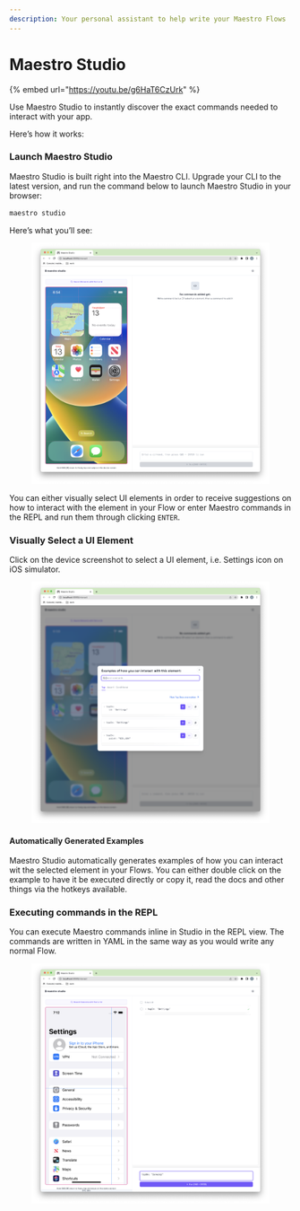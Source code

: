 ```yaml
---
description: Your personal assistant to help write your Maestro Flows
---
```


# Maestro Studio

{% embed url="https://youtu.be/g6HaT6CzUrk" %}

Use Maestro Studio to instantly discover the exact commands needed to interact with your app.

Here’s how it works:

### Launch Maestro Studio <a href="#b415" id="b415"></a>

Maestro Studio is built right into the Maestro CLI. Upgrade your CLI to the latest version, and run the command below to launch Maestro Studio in your browser:

```bash
maestro studio
```

Here’s what you’ll see:

<figure><img src="../.gitbook/assets/Screenshot 2023-07-13 at 18.54.53.png" alt=""><figcaption></figcaption></figure>

You can either visually select UI elements in order to receive suggestions on how to interact with the element in your Flow or enter Maestro commands in the REPL and run them through clicking `ENTER`.

### Visually Select a UI Element <a href="#2508" id="2508"></a>

Click on the device screenshot to select a UI element, i.e. Settings icon on iOS simulator.&#x20;

<figure><img src="../.gitbook/assets/Screenshot 2023-07-13 at 18.58.06.png" alt=""><figcaption></figcaption></figure>

#### Automatically Generated Examples <a href="#725d" id="725d"></a>

Maestro Studio automatically generates examples of how you can interact wit the selected element in your Flows. You can either double click on the example to have it be executed directly or copy it, read the docs and other things via the hotkeys available.

### Executing commands in the REPL

You can execute Maestro commands inline in Studio in the REPL view. The commands are written in YAML in the same way as you would write any normal Flow.



<figure><img src="../.gitbook/assets/Screenshot 2023-07-17 at 19.12.37.png" alt=""><figcaption></figcaption></figure>
